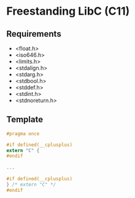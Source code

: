 # Freestanding LibC (C11)

## Requirements

- <float.h>
- <iso646.h>
- <limits.h>
- <stdalign.h>
- <stdarg.h>
- <stdbool.h>
- <stddef.h>
- <stdint.h>
- <stdnoreturn.h>

## Template

```C
#pragma once

#if defined(__cplusplus)
extern "C" {
#endif
 
...
 
#if defined(__cplusplus)
} /* extern "C" */
#endif
```
